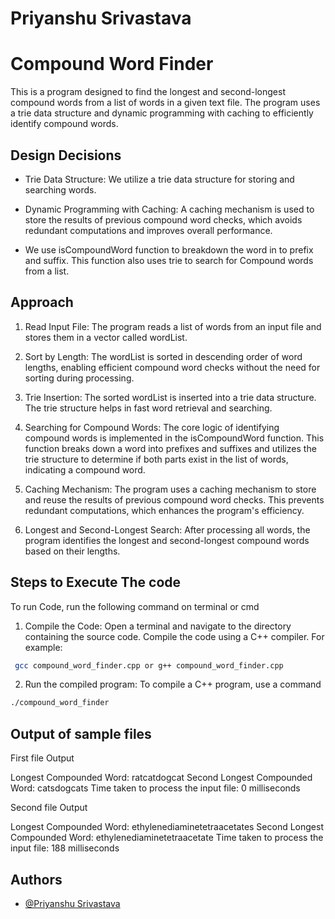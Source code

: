 # Priyanshu Srivastava

# Compound Word Finder


This is a program designed to find the longest and second-longest compound words from a list of words in a given text file. The program uses a trie data structure and dynamic programming with caching to efficiently identify compound words.


## Design Decisions
- Trie Data Structure: We utilize a trie data structure for storing and searching words.

- Dynamic Programming with Caching: A caching mechanism is used to store the results of previous compound word checks, which avoids redundant computations and improves overall performance.

- We use isCompoundWord function to breakdown the word in to prefix and suffix. This function also uses trie to search for Compound words from a list.
## Approach
1. Read Input File: The program reads a list of words from an input file and stores them in a vector called wordList.

2. Sort by Length: The wordList is sorted in descending order of word lengths, enabling efficient compound word checks without the need for sorting during processing.

3. Trie Insertion: The sorted wordList is inserted into a trie data structure. The trie structure helps in fast word retrieval and searching.

4. Searching for Compound Words: The core logic of identifying compound words is implemented in the isCompoundWord function. This function breaks down a word into prefixes and suffixes and utilizes the trie structure to determine if both parts exist in the list of words, indicating a compound word.

5. Caching Mechanism: The program uses a caching mechanism to store and reuse the results of previous compound word checks. This prevents redundant computations, which enhances the program's efficiency.

6. Longest and Second-Longest Search: After processing all words, the program identifies the longest and second-longest compound words based on their lengths.
## Steps to Execute The code

To run Code, run the following command on terminal or cmd 

1. Compile the Code: Open a terminal and navigate to the directory containing the source code. Compile the code using a C++ compiler. 
For example:
```bash
 gcc compound_word_finder.cpp or g++ compound_word_finder.cpp
```
2. Run the compiled program: To compile a C++ program, use a command 
```bash
./compound_word_finder
```
## Output of sample files


First file Output

Longest Compounded Word: ratcatdogcat
Second Longest Compounded Word: catsdogcats
Time taken to process the input file: 0 milliseconds

Second file Output

Longest Compounded Word: ethylenediaminetetraacetates
Second Longest Compounded Word: ethylenediaminetetraacetate
Time taken to process the input file: 188 milliseconds

## Authors

- [@Priyanshu Srivastava ](https://github.com/priyanshu28012002)
